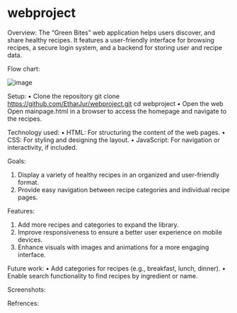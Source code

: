 # webproject
Overview:
The “Green Bites” web application helps users discover, and share healthy recipes. It features a user-friendly interface for browsing recipes, a secure login system, and a backend for storing user and recipe data.


Flow chart:


![image](https://github.com/user-attachments/assets/1501d0c0-9c84-4f9a-bebe-2d3da43eb50b)




Setup:
•	Clone the repository
git clone https://github.com/EtharJur/webproject.git
cd webproject
•	Open the web
Open mainpage.html in a browser to access the homepage and navigate to the recipes.

Technology used:
• HTML: For structuring the content of the web pages.
• CSS: For styling and designing the layout.
• JavaScript: For navigation or interactivity, if included.

Goals:
 1. Display a variety of healthy recipes in an organized and user-friendly format.
 2. Provide easy navigation between recipe categories and individual recipe pages.

Features:
1. Add more recipes and categories to expand the library.
2. Improve responsiveness to ensure a better user experience on mobile devices.
3. Enhance visuals with images and animations for a more engaging interface.

Future work:
• Add categories for recipes (e.g., breakfast, lunch, dinner).
• Enable search functionality to find recipes by ingredient or name.


Screenshots:

Refrences:

